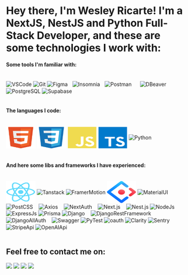# Hey there, I'm Wesley Ricarte! I'm a NextJS, NestJS and Python Full-Stack Developer, and these are some technologies I work with:

#### Some tools I'm familiar with:
<div style="display: inline_block"><br>
    <img align="center" alt="VSCode" height="60" width="80" src="https://cdn.jsdelivr.net/gh/devicons/devicon/icons/vscode/vscode-original.svg">
    <img align="center" alt="Git" height="60" width="80" src="https://cdn.jsdelivr.net/gh/devicons/devicon/icons/git/git-original.svg">
    <img align="center" alt="Figma" height="60" width="80" src="https://cdn.jsdelivr.net/gh/devicons/devicon/icons/figma/figma-original.svg">
    <img style="width: 5px;"></img>
    <img align="center" alt="Insomnia" height="60" src="https://www.svgrepo.com/show/353904/insomnia.svg">
    <img style="width: 5px;"></img>
    <img align="center" alt="Postman" height="60" src="https://cdn.jsdelivr.net/gh/devicons/devicon@latest/icons/postman/postman-original.svg">
    <img style="width: 15px;"></img>
    <img align="center" alt="DBeaver" height="60" src="https://dbeaver.com/img/dbeaver-head.png">
    <img align="center" alt="PostgreSQL" height="60" width="80" src="https://cdn.jsdelivr.net/gh/devicons/devicon/icons/postgresql/postgresql-original.svg"> 
    <img align="center" alt="Supabase" height="60" width="80" src="https://cdn.jsdelivr.net/gh/devicons/devicon@latest/icons/supabase/supabase-original.svg"> 
</div>
<br>

#### The languages I code:
<div style="display: inline_block"><br>
    <img align="center" alt="HTML" height="60" width="80" src="https://raw.githubusercontent.com/devicons/devicon/master/icons/html5/html5-original.svg">
    <img align="center" alt="CSS" height="60" width="80" src="https://raw.githubusercontent.com/devicons/devicon/master/icons/css3/css3-original.svg">
    <img align="center" alt="Js" height="60" width="80" src="https://raw.githubusercontent.com/devicons/devicon/master/icons/javascript/javascript-plain.svg">
    <img align="center" alt="Ts" height="60" width="80" src="https://raw.githubusercontent.com/devicons/devicon/master/icons/typescript/typescript-plain.svg">
    <img align="center" alt="Python" height="60" width="80" src="https://cdn.jsdelivr.net/gh/devicons/devicon/icons/python/python-original.svg">
</div>
<br>
    
#### And here some libs and frameworks I have experienced:
<div style="display: inline_block"><br>
    <img align="center" alt="React" height="60" width="80" src="https://raw.githubusercontent.com/devicons/devicon/master/icons/react/react-original.svg">
    <img align="center" alt="Tanstack" height="60" width="60" src="https://tanstack.com/_build/assets/logo-color-600w-Er4SOkq1.png">
    <img align="center" alt="FramerMotion" height="60" width="60" src="https://cdn.iconscout.com/icon/free/png-256/free-framer-logo-icon-download-in-svg-png-gif-file-formats--technology-social-media-vol-3-pack-logos-icons-2944880.png?f=webp&w=256">
    <img align="center" alt="AntDesign" height="60" width="80" src="https://github.com/devicons/devicon/blob/v2.16.0/icons/antdesign/antdesign-original.svg">
    <img align="center" alt="MaterialUI" height="60" width="80" src="https://cdn.jsdelivr.net/gh/devicons/devicon/icons/materialui/materialui-original.svg">
    <img style="width: 8px;"></img>
    <img align="center" alt="PostCSS" height="60" width="60" src="https://upload.wikimedia.org/wikipedia/commons/thumb/b/bc/PostCSS_Logo.svg/1200px-PostCSS_Logo.svg.png">
    <img style="width: 8px;"></img>
    <img align="center" alt="Axios" height="60" width="60" src="https://user-images.githubusercontent.com/43313420/105893220-1bae8780-6013-11eb-87be-eeac845ecc6f.png">
    <img style="width: 8px;"></img>
    <img align="center" alt="NextAuth" height="60" width="54" src="https://camo.githubusercontent.com/f4758620c60f931a2b9bfe132176a2e6dee2cbbb80c713639d4a969ab6100b8e/68747470733a2f2f70726576696577732e6a756d7073686172652e636f6d2f7468756d622f38313562633031623739366464366631373333633935376335616631393439333334623665626631613431636237383263383138663362633833383430343965323531646361366532336330633437373638636137393739366539393036376132343934633961336461393961353036326534353030343134306264363334613037363935343432643631633366663961323139656531323435613230656533">
    <img style="width: 8px;"></img>
    <img align="center" alt="Next.js" height="60" src="https://d2nir1j4sou8ez.cloudfront.net/wp-content/uploads/2021/12/nextjs-boilerplate-logo.png">
    <img style="width: 8px;"></img>
    <img align="center" alt="Nest.js" height="60" src="https://upload.wikimedia.org/wikipedia/commons/thumb/a/a8/NestJS.svg/1200px-NestJS.svg.png">
    <img align="center" alt="NodeJs" height="60" width="80" src="https://cdn.jsdelivr.net/gh/devicons/devicon/icons/nodejs/nodejs-original.svg">
    <img align="center" alt="ExpressJs" height="60" width="80" src="https://cdn.jsdelivr.net/gh/devicons/devicon@latest/icons/express/express-original.svg">
    <img align="center" alt="Prisma" height="60" width="80" src="https://cdn.jsdelivr.net/gh/devicons/devicon@latest/icons/prisma/prisma-original.svg">
    <img align="center" alt="Django" height="60" src="https://www.svgrepo.com/show/353657/django-icon.svg"> 
    <img style="width: 8px;"></img>
    <img align="center" alt="DjangoRestFramework" height="60" src="https://cdn.jsdelivr.net/gh/devicons/devicon/icons/djangorest/djangorest-original.svg"> 
    <img style="width: 8px;"></img>
    <img align="center" alt="DjangoAllAuth" height="60" src="https://nlnet.nl/project/django-allauth/djangoallauth.logo.svg"> 
    <img style="width: 8px;"></img>
    <img align="center" alt="Swagger" height="60" src="https://cdn.jsdelivr.net/gh/devicons/devicon@latest/icons/swagger/swagger-original.svg"> 
    <img align="center" alt="PyTest" height="60" width="80" src="https://cdn.jsdelivr.net/gh/devicons/devicon/icons/pytest/pytest-original.svg">
    <img align="center" alt="oauth" height="60" width="80" src="https://cdn.jsdelivr.net/gh/devicons/devicon@latest/icons/oauth/oauth-original.svg">
    <img align="center" alt="Clarity" height="60" width="80" src="https://cdn.jsdelivr.net/gh/devicons/devicon@latest/icons/clarity/clarity-original.svg">
    <img align="center" alt="Sentry" height="60" width="80" src="https://cdn.jsdelivr.net/gh/devicons/devicon@latest/icons/sentry/sentry-original.svg">
    <img align="center" alt="StripeApi" height="60" width="60" src="https://cdn.iconscout.com/icon/free/png-256/free-stripe-logo-icon-download-in-svg-png-gif-file-formats--flat-social-media-branding-pack-logos-icons-498440.png">
    <img align="center" alt="OpenAIApi" height="60" width="60" src="https://socialmarketing90.com/wp-content/uploads/2023/12/OpenAI-Insta-Version-SVG-8.svg">
</div>
<br>

## Feel free to contact me on:
<div> 
    <a href="https://www.linkedin.com/in/wesleyricarte/" target="_blank"><img src="https://img.shields.io/badge/-LinkedIn-%230077B5?style=for-the-badge&logo=linkedin&logoColor=white" target="_blank"></a> 
    <a href="mailto:wesley.ricarte97@gmail.com"><img src="https://img.shields.io/badge/-Gmail-%23333?style=for-the-badge&logo=gmail&logoColor=white" target="_blank"></a>
    <a href="https://instagram.com/wesleyricarte397" target="_blank"><img src="https://img.shields.io/badge/-Instagram-%23E4405F?style=for-the-badge&logo=instagram&logoColor=white" target="_blank"></a>
    <a href="https://wesleyricarte.vercel.app/" target="_blank"><img src="https://img.shields.io/badge/-Portfolio-%230077B5?style=for-the-badge&logo=visualstudio&logoColor=white" target="_blank"></a>
</div>

